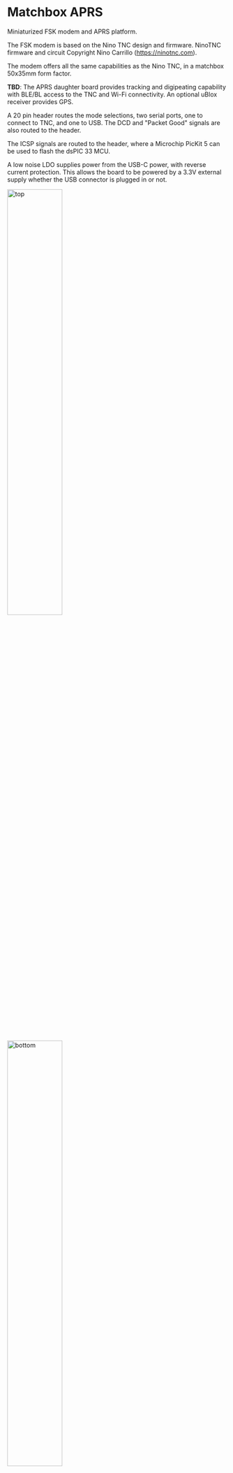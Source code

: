 # Matchbox APRS

Miniaturized FSK modem and APRS platform.

The FSK modem is based on the Nino TNC design and firmware. NinoTNC firmware and circuit Copyright Nino Carrillo (https://ninotnc.com).

The modem offers all the same capabilities as the Nino TNC, in a matchbox 50x35mm form factor.

**TBD**: The APRS daughter board provides tracking and digipeating capability with BLE/BL access to the TNC and Wi-Fi connectivity. An optional uBlox receiver provides GPS.

A 20 pin header routes the mode selections, two serial ports, one to connect to TNC, and one to USB. The DCD and "Packet Good" signals are also routed to the header.

The ICSP signals are routed to the header, where a Microchip PicKit 5 can be used to flash the dsPIC 33 MCU.

A low noise LDO supplies power from the USB-C power, with reverse current protection. This allows the board to be powered by a 3.3V external supply whether the USB connector is plugged in or not.

<img style="width:50%" alt="top" src="https://github.com/user-attachments/assets/63fa2b39-bfae-494b-a51c-1bb6c17f4b32" />

<img style="width:50%" alt="bottom" src="https://github.com/user-attachments/assets/f0faf837-3248-4b96-ba4d-68ec74348e0a" />

## Features

- Small form factor: 50x35mm
  - 0.8% larger compared to the Pico APRS v4 mainboard
  - 37% smaller compared to the Mobilinkd TNC4 mainboard
  - 63% smaller compared to the original Nino TNC mainboard
- Low noise regulator with reverse current protection
  - Allows the board to be powered by a 3.3V external supply
  - Regulator can be bypassed if desired via Header 2
- DCD and Packet Good signals routed to the header
- USB VBUS routed to the header
- USB VBUS, USB CC1/CC2 routed to an optional header for optional PD negotiation
  - Up to 4A can be drawn from the USB interface with PD
  - Voltages highter than 5V can be negotiated and supplied to an off board regulator
- Standalone operation
  - Serial interfaces can be connected together using solder pads or small resistors
  - Resistors can be used to configure the digital modes on board if wanted
- Small 3.5mm audio jack with TXA/RXA and PPT compatible with both Mobilinkd and Digirig interfaces
  - Jack type can be set using solder pads or populating small resistors
- Extensible interconnect can connect to the TNC and provide additional capabilities via daughter boards
- All of the 5 LEDs on the Nino TNC are routed to display modem status

## Headers

### Header 1

| Pin | Label     | Description                                                                  |
|-----|-----------|------------------------------------------------------------------------------|
| 1   | USB VBUS  | USB bus supply                                                               |
| 2   | USB VBUS  | USB bus supply (duplicate pin for higher current or alternate routing)       |
| 3   |           | Not connected / reserved                                                     |
| 4   | GND       | Ground                                                                       |
| 5   | GND       | Ground                                                                       |
| 6   | RX1       | UART1 receive input to the USB interface                                     |
| 7   | TX1       | UART1 transmit output from the USB interface                                 |
| 8   | RX2       | UART2 receive input to the TNC                                               |
| 9   | TX2       | UART2 transmit output from the TNC                                           |
| 10  | PKT       | Packet received signal                                                       |
| 11  | PGED1/M0  | ICSP data / Programming Data (PGED1) or Mode 0 selection                     |
| 12  | PGEC1/M1  | ICSP clock / Programming Clock (PGEC1) or Mode 1 selection                   |
| 13  | MCLR      | ICSP reset / Master Clear / Reset input for microcontroller                  |
| 14  | M2        | Mode 2 selection                                                             |
| 15  | M3        | Mode 3 selection                                                             |
| 16  | TEST TX   | Test transmit output                                                         |
| 17  | DCD       | Packet data clock detection                                                  |
| 18  |           | Not connected / reserved                                                     |
| 19  |           | Not connected / reserved                                                     |
| 20  | +3.3V     | +3.3V supply from the LDO; can also be used to power the board               |

### Header 2 (optional)

Header 2 is optional if pins 4, 5 and 6 are tied together using the on board resistor footprint

Pin 6 supplies 5V to the LDO. Higher voltage can also be supplied up to +20V

| Pin | Label     | Description                                                                  |
|-----|-----------|------------------------------------------------------------------------------|
| 1   | GND       | Ground                                                                       |
| 2   | USB CC2   | USB PD configuration                                                         |
| 3   | USB CC1   | USB PD configuration                                                         |
| 4   | USB VBUS  | USB bus supply                                                               |
| 5   | USB VBUS  | USB bus supply (duplicate pin for higher current, 2A max)                    |
| 6   | +5V       | LDO +5V supply, typically to be connected to USB VBUS                        |

## LDO

The on board LDO can run from as low as 4.3V for its maximum rated current of 500mA

Higher voltages can also be supplied to the LDO for up to +20V

The typical board consumption is about 50mA

Because the LDO has reverse current protection, the board can be powered externally from 3.3V, while simultanously powered by the USB-C port
